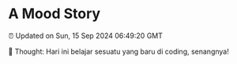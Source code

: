 # A Mood Story

⏰ Updated on Sun, 15 Sep 2024 06:49:20 GMT

💭 Thought: Hari ini belajar sesuatu yang baru di coding, senangnya!

